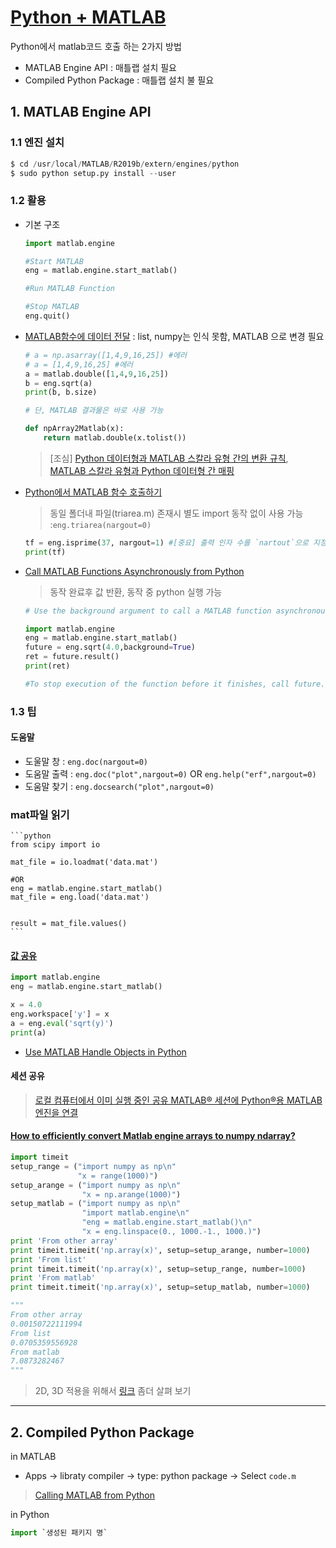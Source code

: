 
# [Python + MATLAB](https://kr.mathworks.com/help/matlab/matlab-engine-for-python.html)

Python에서 matlab코드 호출 하는 2가지 방법 
- MATLAB Engine API : 매틀랩 설치 필요 
- Compiled Python Package : 매틀랩 설치 불 필요 


## 1. MATLAB Engine API

### 1.1 엔진 설치 

```python 
$ cd /usr/local/MATLAB/R2019b/extern/engines/python
$ sudo python setup.py install --user
```




### 1.2 활용 

- 기본 구조 
    
    ```python 
    import matlab.engine
    
    #Start MATLAB 
    eng = matlab.engine.start_matlab()
    
    #Run MATLAB Function 
    
    #Stop MATLAB
    eng.quit()
    ```

- [MATLAB함수에 데이터 전달](https://kr.mathworks.com/help/matlab/matlab_external/matlab-arrays-as-python-variables.html) : list, numpy는 인식 못함, MATLAB 으로 변경 필요 

    ```python 
    # a = np.asarray([1,4,9,16,25]) #에러 
    # a = [1,4,9,16,25] #에러 
    a = matlab.double([1,4,9,16,25])
    b = eng.sqrt(a)
    print(b, b.size)
    
    # 단, MATLAB 결과물은 바로 사용 가능 
    
    ```
    
    ```python 
    def npArray2Matlab(x):
        return matlab.double(x.tolist())
    ```



    
    > [조심] [Python 데이터형과 MATLAB 스칼라 유형 간의 변환 규칙](https://kr.mathworks.com/help/matlab/matlab_external/pass-data-to-matlab-from-python.html), [MATLAB 스칼라 유형과 Python 데이터형 간 매핑](https://kr.mathworks.com/help/matlab/matlab_external/handle-data-returned-from-matlab-to-python.html)
    

- [Python에서 MATLAB 함수 호출하기](https://kr.mathworks.com/help/matlab/matlab_external/call-matlab-functions-from-python.html)

    > 동일 폴더내 파일(triarea.m) 존재시 별도 import 동작 없이 사용 가능  :`eng.triarea(nargout=0)`
    
    ```python 
    tf = eng.isprime(37, nargout=1) #[중요] 출력 인자 수를 `nartout`으로 지정 하여야 함 
    print(tf)
    
    ```

- [Call MATLAB Functions Asynchronously from Python](https://kr.mathworks.com/help/matlab/matlab_external/call-matlab-functions-asynchronously-from-python.html) 

    > 동작 완료후 값 반환, 동작 중 python 실행 가능 
    
    ```python
    # Use the background argument to call a MATLAB function asynchronously.
    
    import matlab.engine
    eng = matlab.engine.start_matlab()
    future = eng.sqrt(4.0,background=True)
    ret = future.result()
    print(ret)
    
    #To stop execution of the function before it finishes, call future.cancel().
    ```
    


### 1.3 팁

#### 도움말 

- 도울말 창 : `eng.doc(nargout=0)`
- 도움말 출력 : `eng.doc("plot",nargout=0)` OR `eng.help("erf",nargout=0)`
- 도움말 찾기 : `eng.docsearch("plot",nargout=0)`


### mat파일 읽기 

    ```python 
    from scipy import io
    
    mat_file = io.loadmat('data.mat')
    
    #OR
    eng = matlab.engine.start_matlab()
    mat_file = eng.load('data.mat')
    
    
    result = mat_file.values()
    ```

#### [값 공유](https://kr.mathworks.com/help/matlab/matlab_external/use-the-matlab-engine-workspace-in-python.html)

```python 
import matlab.engine
eng = matlab.engine.start_matlab()

x = 4.0
eng.workspace['y'] = x
a = eng.eval('sqrt(y)')
print(a)

```

- [Use MATLAB Handle Objects in Python](https://kr.mathworks.com/help/matlab/matlab_external/use-matlab-handle-objects-in-python.html)


#### 세션 공유 

> [로컬 컴퓨터에서 이미 실행 중인 공유 MATLAB® 세션에 Python®용 MATLAB 엔진을 연결](https://kr.mathworks.com/help/matlab/matlab_external/connect-python-to-running-matlab-session.html)



#### [How to efficiently convert Matlab engine arrays to numpy ndarray?](https://stackoverflow.com/questions/34155829/how-to-efficiently-convert-matlab-engine-arrays-to-numpy-ndarray)


```python 
import timeit
setup_range = ("import numpy as np\n"
               "x = range(1000)")
setup_arange = ("import numpy as np\n"
                "x = np.arange(1000)")
setup_matlab = ("import numpy as np\n"
                "import matlab.engine\n"
                "eng = matlab.engine.start_matlab()\n"
                "x = eng.linspace(0., 1000.-1., 1000.)")
print 'From other array'
print timeit.timeit('np.array(x)', setup=setup_arange, number=1000)
print 'From list'
print timeit.timeit('np.array(x)', setup=setup_range, number=1000)
print 'From matlab'
print timeit.timeit('np.array(x)', setup=setup_matlab, number=1000)

"""
From other array
0.00150722111994
From list
0.0705359556928
From matlab
7.0873282467
"""

```

> 2D, 3D 적용을 위해서 [링크](https://stackoverflow.com/questions/34155829/how-to-efficiently-convert-matlab-engine-arrays-to-numpy-ndarray) 좀더 살펴 보기 


---

## 2. Compiled Python Package


in MATLAB

- Apps -> libraty compiler -> type: python package -> Select `code.m`

> [Calling MATLAB from Python](https://kr.mathworks.com/products/matlab/matlab-and-python.html?fbclid=IwAR3Zd9shiPzSEHlOrtOGzpUY4ssOVz03rFD3dkbjWt944hfX0nKFy6796fs)


in Python 

```python 
import `생성된 패키지 명`

```
